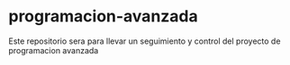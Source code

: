 # programacion-avanzada
Este repositorio sera para llevar un seguimiento y control del proyecto de programacion avanzada
